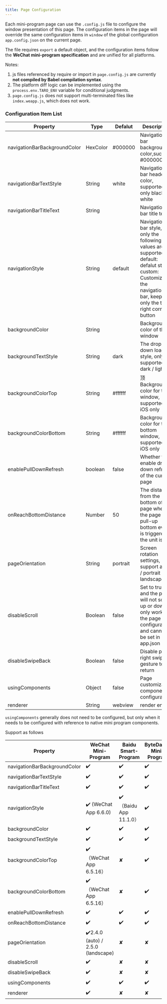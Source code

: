 ```yaml
---
title: Page Configuration
---
```


Each mini-program page can use the `.config.js` file to configure the window presentation of this page. The configuration items in the page will override the same configuration items in `window` of the global configuration `app.config.json` on the current page.

The file requires `export` a default object, and the configuration items follow the **WeChat mini-program specification** and are unified for all platforms.

Notes:

1. js files referenced by require or import in `page.config.js` are currently **not compiled by Babel compilation syntax**.
2. The platform diff logic can be implemented using the `process.env.TARO_ENV` variable for conditional judgments.
3. `page.config.js` does not support multi-terminated files like `index.weapp.js`, which does not work.

### Configuration Item List

| Property                     | Type     | Defalut  | Description                                                                                                                                                           |
| ---------------------------- | -------- | -------- | --------------------------------------------------------------------------------------------------------------------------------------------------------------------- |
| navigationBarBackgroundColor | HexColor | #000000  | Navigation bar background color,such as #000000                                                                                                                       |
| navigationBarTextStyle       | String   | white    | Navigation bar header color, supported only black / white                                                                                                             |
| navigationBarTitleText       | String   |          | Navigation bar title text                                                                                                                                             |
| navigationStyle              | String   | default  | Navigation bar style, only the following values are supported: default: defalut style, custom: Customize the navigation bar, keeping only the top-right corner button |
| backgroundColor              | String   |          | Background color of the window                                                                                                                                        |
| backgroundTextStyle          | String   | dark     | The drop-down loading style, only supported dark / light                                                                                                              |
| backgroundColorTop           | String   | #ffffff  | 顶 Background color for top window, supported on iOS only                                                                                                             |
| backgroundColorBottom        | String   | #ffffff  | Background color for the bottom window, supported on iOS only                                                                                                         |
| enablePullDownRefresh        | boolean  | false    | Whether to enable drop-down refresh of the current page                                                                                                               |
| onReachBottomDistance        | Number   | 50       | The distance from the bottom of the page when the page pull-up bottom event is triggered, the unit is px                                                              |
| pageOrientation              | String   | portrait | Screen rotation settings, support auto / portrait / landscape                                                                                                         |
| disableScroll                | Boolean  | false    | Set to true and the page will not scroll up or down. <br />only works in the page configuration, and cannot be set in app.json                                        |
| disableSwipeBack             | Boolean  | false    | Disable page right swipe gesture to return                                                                                                                            |
| usingComponents              | Object   | false    | Page customization component configuration                                                                                                                            |
| renderer                     | String   | webview  | render engine                                                                                                                                                         |

`usingComponents` generally does not need to be configured, but only when it needs to be configured with reference to native mini program components.

Support as follows

| Property                     | WeChat Mini-Program                | Baidu Smart-Program    | ByteDance Mini-Program | Alipay Mini-Program | H5  | React Native |
| ---------------------------- | ---------------------------------- | ---------------------- | ---------------------- | ------------------- | --- | ------------ |
| navigationBarBackgroundColor | ✔️                                 | ✔️                     | ✔️                     | ✔️                  | ✔️  | ✔️           |
| navigationBarTextStyle       | ✔️                                 | ✔️                     | ✔️                     | ✘                   | ✔️  | ✔️           |
| navigationBarTitleText       | ✔️                                 | ✔️                     | ✔️                     | ✔️                  | ✔️  | ✔️           |
| navigationStyle              | ✔️ (WeChat App 6.6.0)              | ✔️（Baidu App 11.1.0） | ✔️                     | ✘                   | ✘   | ✔️           |
| backgroundColor              | ✔️                                 | ✔️                     | ✔️                     | ✘                   | ✘   | ✔️           |
| backgroundTextStyle          | ✔️                                 | ✔️                     | ✔️                     | ✘                   | ✘   | ✔️           |
| backgroundColorTop           | ✔️（WeChat App 6.5.16）            | ✘                      | ✔️                     | ✘                   | ✘   | ✘            |
| backgroundColorBottom        | ✔️（WeChat App 6.5.16）            | ✘                      | ✔️                     | ✘                   | ✘   | ✘            |
| enablePullDownRefresh        | ✔️                                 | ✔️                     | ✔️                     | ✔️                  | ✘   | ✘            |
| onReachBottomDistance        | ✔️                                 | ✔️                     | ✔️                     | ✘                   | ✘   | ✘            |
| pageOrientation              | ✔️2.4.0 (auto) / 2.5.0 (landscape) | ✘                      | ✘                      | ✘                   | ✘   | ✘            |
| disableScroll                | ✔️                                 | ✘                      | ✘                      | ✘                   | ✘   | ✔️           |
| disableSwipeBack             | ✔️                                 | ✘                      | ✘                      | ✘                   | ✘   | ✘            |
| usingComponents              | ✔️                                 | ✔️                     | ✔️                     | ✔️                  | ✘   | ✘            |
| renderer                     | ✔️                                 | ✘                      | ✘                      | ✘                   | ✘   | ✘            |
